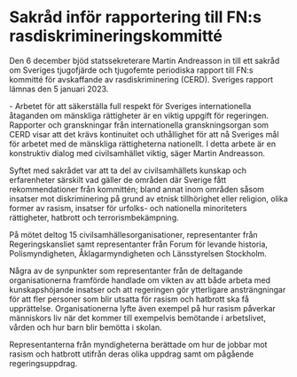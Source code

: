 # Sakråd inför rapportering till FN:s rasdiskrimineringskommitté

Den 6 december bjöd statssekreterare Martin Andreasson in till ett sakråd om Sveriges tjugofjärde och tjugofemte periodiska rapport till FN:s kommitté för avskaffande av rasdiskriminering (CERD). Sveriges rapport lämnas den 5 januari 2023\.


\- Arbetet för att säkerställa full respekt för Sveriges internationella åtaganden om mänskliga rättigheter är en viktig uppgift för regeringen. Rapporter och granskningar från internationella granskningsorgan som CERD visar att det krävs kontinuitet och uthållighet för att nå Sveriges mål för arbetet med de mänskliga rättigheterna nationellt. I detta arbete är en konstruktiv dialog med civilsamhället viktig, säger Martin Andreasson.

Syftet med sakrådet var att ta del av civilsamhällets kunskap och erfarenheter särskilt vad gäller de områden där Sverige fått rekommendationer från kommittén; bland annat inom områden såsom insatser mot diskriminering på grund av etnisk tillhörighet eller religion, olika former av rasism, insatser för urfolks\- och nationella minoriteters rättigheter, hatbrott och terrorismbekämpning.

På mötet deltog 15 civilsamhällesorganisationer, representanter från Regeringskansliet samt representanter från Forum för levande historia, Polismyndigheten, Åklagarmyndigheten och Länsstyrelsen Stockholm.

Några av de synpunkter som representanter från de deltagande organisationerna framförde handlade om vikten av att både arbeta med kunskapshöjande insatser och att regeringen gör ytterligare ansträngningar för att fler personer som blir utsatta för rasism och hatbrott ska få upprättelse. Organisationerna lyfte även exempel på hur rasism påverkar människors liv när det kommer till exempelvis bemötande i arbetslivet, vården och hur barn blir bemötta i skolan.

Representanterna från myndigheterna berättade om hur de jobbar mot rasism och hatbrott utifrån deras olika uppdrag samt om pågående regeringsuppdrag.
